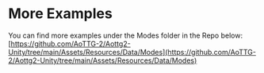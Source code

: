 # More Examples

You can find more examples under the Modes folder in the Repo below: [https://github.com/AoTTG-2/Aottg2-Unity/tree/main/Assets/Resources/Data/Modes](https://github.com/AoTTG-2/Aottg2-Unity/tree/main/Assets/Resources/Data/Modes)
